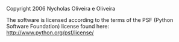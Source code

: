 Copyright 2006 Nycholas Oliveira e Oliveira

The software is licensed according to the terms of the PSF (Python Software Foundation) license found here: http://www.python.org/psf/license/